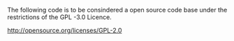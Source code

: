 The following code is to be consindered a open source code base under the 
restrictions of the GPL -3.0 Licence.

http://opensource.org/licenses/GPL-2.0


